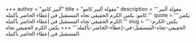 +++
author = "ألبير كامو"
title = "مقولة ألبير كامو"
description = '''مقولة ألبير كامو: يكمن الكرم الحقيقي تجاه المستقبل في إعطاء الحاضر بأكمله.'''
quote = '''يكمن الكرم الحقيقي تجاه المستقبل في إعطاء الحاضر بأكمله.'''
slug = '''يكمن-الكرم-الحقيقي-تجاه-المستقبل-في-إعطاء-الحاضر-بأكمله'''
+++
يكمن الكرم الحقيقي تجاه المستقبل في إعطاء الحاضر بأكمله.
